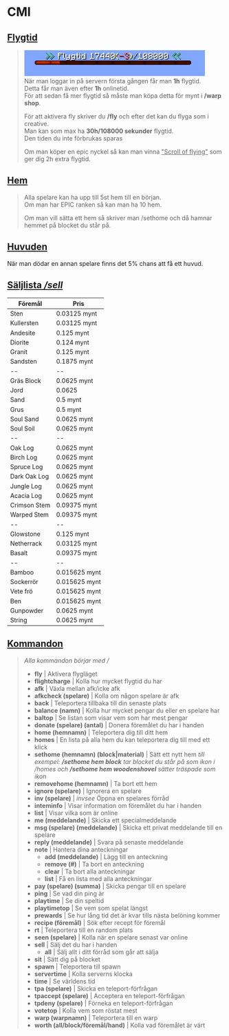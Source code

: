 # CMI

## <ins>Flygtid</ins>
>![Flygtid](../bilder/flygtid.png)  
>När man loggar in på servern första gången får man **1h** flygtid.  
Detta får man även efter **1h** onlinetid.  
För att sedan få mer flygtid så måste man köpa detta för mynt i **/warp shop**.  
>  
>För att aktivera fly skriver du **/fly** och efter det kan du flyga som i creative.  
Man kan som max ha **30h/108000 sekunder** flygtid.  
Den tiden du inte förbrukas sparas
> 
>Om man köper en epic nyckel så kan man vinna <ins>"Scroll of flying"</ins> som ger dig 2h extra flygtid.

## <ins>Hem</ins>
>Alla spelare kan ha upp till 5st hem till en början.  
>Om man har EPIC ranken så kan man ha 10 hem.  
>
>Om man vill sätta ett hem så skriver man /sethome och då hamnar hemmet på blocket du står på.  

## <ins>Huvuden</ins>
När man dödar en annan spelare finns det 5% chans att få ett huvud.

## <ins>Säljlista */sell*</ins>

| Föremål | Pris |
|--|--|
| Sten | 0.03125 mynt |
| Kullersten | 0.03125 mynt |
| Andesite | 0.125 mynt |
| Diorite | 0.124 mynt |
| Granit | 0.125 mynt |
| Sandsten | 0.1875 mynt |
|--|--|
| Gräs Block | 0.0625 mynt |
| Jord | 0.0625 |
| Sand | 0.5 mynt |
| Grus | 0.5 mynt |
| Soul Sand | 0.0625 mynt |
| Soul Soil | 0.0625 mynt |
|--|--|
| Oak Log | 0.0625 mynt |
| Birch Log | 0.0625 mynt |
| Spruce Log | 0.0625 mynt |
| Dark Oak Log | 0.0625 mynt | 
| Jungle Log | 0.0625 mynt |
| Acacia Log | 0.0625 mynt |
| Crimson Stem | 0.09375 mynt |
| Warped Stem | 0.09375 mynt |
|--|--|
| Glowstone | 0.125 mynt |
| Netherrack | 0.03125 mynt |
| Basalt | 0.09375 mynt|
|--|--|
| Bamboo | 0.015625 mynt |
| Sockerrör | 0.015625 mynt |
| Vete frö | 0.015625 mynt |
| Ben | 0.015625 mynt |
| Gunpowder | 0.0625 mynt |
| String | 0.0625 mynt |  
  

## <ins>Kommandon</ins>
>*Alla kommandon börjar med /*
>- **fly** | Aktivera flygläget
>- **flightcharge** | Kolla hur mycket flygtid du har
>- **afk** | Växla mellan afk/icke afk
>- **afkcheck (spelare)** | Kolla om någon spelare är afk
>- **back** | Teleportera tillbaka till din senaste plats
>- **balance (namn)** | Kolla hur mycket pengar du eller en spelare har
>- **baltop** | Se listan som visar vem som har mest pengar
>- **donate (spelare) (antal)** | Donera föremålet du har i handen
>- **home (hemnamn)** | Teleportera dig till ditt hem
>- **homes** | En lista på alla hem du kan teleportera dig till med ett klick
>- **sethome (hemnamn) (block|material)** | Sätt ett nytt hem *till exempel: **/sethome hem block** tar blocket du står på som ikon i /homes och **/sethome hem woodenshovel** sätter träspade som ikon*
>- **removehome (hemnamn)** | Ta bort ett hem
>- **ignore (spelare)** | Ignorera en spelare
>- **inv (spelare)** | *invsee* Öppna en spelares förråd
>- **inteminfo** | Visar information om föremålet du har i handen
>- **list** | Visar vilka som är online
>- **me (meddelande)** | Skicka ett specialmeddelande
>- **msg (spelare) (meddelande)** | Skicka ett privat meddelande till en spelare
>- **reply (meddelande)** | Svara på senaste meddelande
>- **note** | Hantera dina anteckningar
>   - **add (meddelande)** | Lägg till en anteckning
>   - **remove (#)** | Ta bort en anteckning
>   - **clear** | Ta bort alla anteckningar
>   - **list** | Få en lista med alla anteckningar
>- **pay (spelare) (summa)** | Skicka pengar till en spelare
>- **ping** | Se vad din ping är
>- **playtime** | Se din speltid
>- **playtimetop** | Se vem som spelat längst
>- **prewards** | Se hur lång tid det är kvar tills nästa belöning kommer
>- **recipe (föremål)** | Sök efter recept för föremål
>- **rt** | Teleportera till en random plats
>- **seen (spelare)** | Kolla när en spelare senast var online
>- **sell** | Sälj det du har i handen
>   - **all** | Sälj allt i ditt förråd som går att sälja
>- **sit** | Sätt dig på blocket
>- **spawn** | Teleportera till spawn
>- **servertime** | Kolla serverns klocka
>- **time** | Se världens tid
>- **tpa (spelare)** | Skicka en teleport-förfrågan
>- **tpaccept (spelare)** | Acceptera en teleport-förfrågan
>- **tpdeny (spelare)** | Förneka en teleport-förfrågan
>- **votetop** | Kolla vem som röstat mest
>- **warp (warpnamn)** | Teleportera till en warp
>- **worth (all/block/föremål/hand)** | Kolla vad föremålet är värt